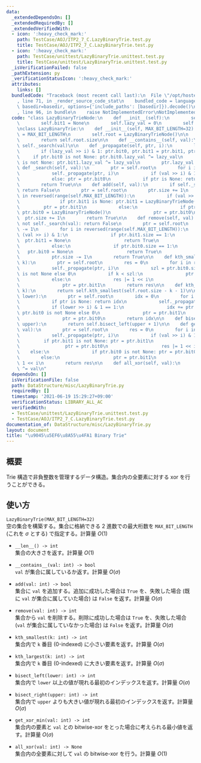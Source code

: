 ```yaml
---
data:
  _extendedDependsOn: []
  _extendedRequiredBy: []
  _extendedVerifiedWith:
  - icon: ':heavy_check_mark:'
    path: TestCase/AOJ/ITP2_7_C.LazyBinaryTrie.test.py
    title: TestCase/AOJ/ITP2_7_C.LazyBinaryTrie.test.py
  - icon: ':heavy_check_mark:'
    path: TestCase/unittest/LazyBinaryTrie.unittest.test.py
    title: TestCase/unittest/LazyBinaryTrie.unittest.test.py
  _isVerificationFailed: false
  _pathExtension: py
  _verificationStatusIcon: ':heavy_check_mark:'
  attributes:
    links: []
  bundledCode: "Traceback (most recent call last):\n  File \"/opt/hostedtoolcache/Python/3.10.1/x64/lib/python3.10/site-packages/onlinejudge_verify/documentation/build.py\"\
    , line 71, in _render_source_code_stat\n    bundled_code = language.bundle(stat.path,\
    \ basedir=basedir, options={'include_paths': [basedir]}).decode()\n  File \"/opt/hostedtoolcache/Python/3.10.1/x64/lib/python3.10/site-packages/onlinejudge_verify/languages/python.py\"\
    , line 96, in bundle\n    raise NotImplementedError\nNotImplementedError\n"
  code: "class LazyBinaryTrieNode:\n    def __init__(self):\n        self.bit0 = None\n\
    \        self.bit1 = None\n        self.lazy_val = 0\n        self.size = 0\n\n\
    \nclass LazyBinaryTrie:\n    def __init__(self, MAX_BIT_LENGTH=32):\n        self.MAX_BIT_LENGTH\
    \ = MAX_BIT_LENGTH\n        self.root = LazyBinaryTrieNode()\n\n    def __len__(self):\n\
    \        return self.root.size\n\n    def __contains__(self, val):\n        return\
    \ self._search(val)\n\n    def _propagate(self, ptr, i):\n        lazy_val = ptr.lazy_val\n\
    \        if (lazy_val >> i) & 1: ptr.bit0, ptr.bit1 = ptr.bit1, ptr.bit0\n   \
    \     if ptr.bit0 is not None: ptr.bit0.lazy_val ^= lazy_val\n        if ptr.bit1\
    \ is not None: ptr.bit1.lazy_val ^= lazy_val\n        ptr.lazy_val = 0\n\n   \
    \ def _search(self, val):\n        ptr = self.root\n        for i in reversed(range(self.MAX_BIT_LENGTH)):\n\
    \            self._propagate(ptr, i)\n            if (val >> i) & 1: ptr = ptr.bit1\n\
    \            else: ptr = ptr.bit0\n            if ptr is None: return False\n\
    \        return True\n\n    def add(self, val):\n        if self._search(val):\
    \ return False\n        ptr = self.root\n        ptr.size += 1\n        for i\
    \ in reversed(range(self.MAX_BIT_LENGTH)):\n            if (val >> i) & 1:\n \
    \               if ptr.bit1 is None: ptr.bit1 = LazyBinaryTrieNode()\n       \
    \         ptr = ptr.bit1\n            else:\n                if ptr.bit0 is None:\
    \ ptr.bit0 = LazyBinaryTrieNode()\n                ptr = ptr.bit0\n          \
    \  ptr.size += 1\n        return True\n\n    def remove(self, val):\n        if\
    \ not self._search(val): return False\n        ptr = self.root\n        ptr.size\
    \ -= 1\n        for i in reversed(range(self.MAX_BIT_LENGTH)):\n            if\
    \ (val >> i) & 1:\n                if ptr.bit1.size == 1:\n                  \
    \  ptr.bit1 = None\n                    return True\n                ptr = ptr.bit1\n\
    \            else:\n                if ptr.bit0.size == 1:\n                 \
    \   ptr.bit0 = None\n                    return True\n                ptr = ptr.bit0\n\
    \            ptr.size -= 1\n        return True\n\n    def kth_smallest(self,\
    \ k):\n        ptr = self.root\n        res = 0\n        for i in reversed(range(self.MAX_BIT_LENGTH)):\n\
    \            self._propagate(ptr, i)\n            szl = ptr.bit0.size if ptr.bit0\
    \ is not None else 0\n            if k < szl:\n                ptr = ptr.bit0\n\
    \            else:\n                res |= 1 << i\n                k -= szl\n\
    \                ptr = ptr.bit1\n        return res\n\n    def kth_largest(self,\
    \ k):\n        return self.kth_smallest(self.root.size - k - 1)\n\n    def bisect_left(self,\
    \ lower):\n        ptr = self.root\n        idx = 0\n        for i in reversed(range(self.MAX_BIT_LENGTH)):\n\
    \            if ptr is None: return idx\n            self._propagate(ptr, i)\n\
    \            if (lower >> i) & 1 == 1:\n                idx += ptr.bit0.size if\
    \ ptr.bit0 is not None else 0\n                ptr = ptr.bit1\n            else:\n\
    \                ptr = ptr.bit0\n        return idx\n\n    def bisect_right(self,\
    \ upper):\n        return self.bisect_left(upper + 1)\n\n    def get_xor_min(self,\
    \ val):\n        ptr = self.root\n        res = 0\n        for i in reversed(range(self.MAX_BIT_LENGTH)):\n\
    \            self._propagate(ptr, i)\n            if (val >> i) & 1:\n       \
    \         if ptr.bit1 is not None: ptr = ptr.bit1\n                else:\n   \
    \                 ptr = ptr.bit0\n                    res |= 1 << i\n        \
    \    else:\n                if ptr.bit0 is not None: ptr = ptr.bit0\n        \
    \        else:\n                    ptr = ptr.bit1\n                    res |=\
    \ 1 << i\n        return res\n\n    def all_xor(self, val):\n        self.root.lazy_val\
    \ ^= val\n"
  dependsOn: []
  isVerificationFile: false
  path: DataStructure/misc/LazyBinaryTrie.py
  requiredBy: []
  timestamp: '2021-06-19 15:29:27+09:00'
  verificationStatus: LIBRARY_ALL_AC
  verifiedWith:
  - TestCase/unittest/LazyBinaryTrie.unittest.test.py
  - TestCase/AOJ/ITP2_7_C.LazyBinaryTrie.test.py
documentation_of: DataStructure/misc/LazyBinaryTrie.py
layout: document
title: "\u9045\u5EF6\u8A55\u4FA1 Binary Trie"
---
```


## 概要
Trie 構造で非負整数を管理するデータ構造。集合内の全要素に対する xor を行うことができる。

## 使い方
`LazyBinaryTrie(MAX_BIT_LENGTH=32)`  
空の集合を構築する。集合に格納できる 2 進数での最大桁数を `MAX_BIT_LENGTH` (これを $\sigma$ とする) で指定する。計算量 $O(1)$

- `__len__() -> int`  
集合の大きさを返す。計算量 $O(1)$

- `__contains__(val: int) -> bool`  
`val` が集合に属しているか返す。計算量 $O(\sigma)$

- `add(val: int) -> bool`  
集合に `val` を追加する。追加に成功した場合は `True` を、失敗した場合 (既に `val` が集合に属していた場合) は `False` を返す。計算量 $O(\sigma)$

- `remove(val: int) -> int`  
集合から `val` を削除する。削除に成功した場合は `True` を、失敗した場合 (`val` が集合に属していなかった場合) は `False` を返す。計算量 $O(\sigma)$

- `kth_smallest(k: int) -> int`  
集合内で `k` 番目 (0-indexed) に小さい要素を返す。計算量 $O(\sigma)$

- `kth_largest(k: int) -> int`  
集合内で `k` 番目 (0-indexed) に大きい要素を返す。計算量 $O(\sigma)$

- `bisect_left(lower: int) -> int`  
集合内で `lower` 以上の値が現れる最初のインデックスを返す。計算量 $O(\sigma)$

- `bisect_right(upper: int) -> int`  
集合内で `upper` よりも大きい値が現れる最初のインデックスを返す。計算量 $O(\sigma)$

- `get_xor_min(val: int) -> int`  
集合内の要素と `val` との bitwise-xor をとった場合に考えられる最小値を返す。計算量 $O(\sigma)$

- `all_xor(val: int) -> None`  
集合内の全要素に対して `val` の bitwise-xor を行う。計算量 $O(1)$ 
